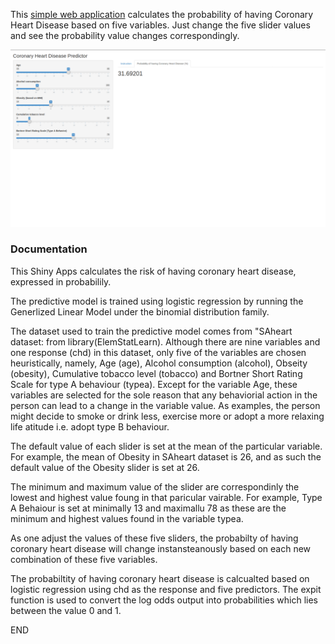 
This [simple web application](https://wyquek71.shinyapps.io/shinyappassignment/) calculates the probability of having Coronary Heart Disease based on five variables.
Just change the five slider values and see the probability value changes correspondingly.

![image of Webapp](https://github.com/qwyeow/JHU_DataScience/blob/master/ShinyApps/Heart_Disease_Predictor/Mockup.png)
### Documentation

This Shiny Apps calculates the risk of having coronary heart disease, expressed in probabilily.

The predictive model is trained using logistic regression by running the Generlized Linear Model under the binomial distribution family. 

The dataset used to train the predictive model comes from "SAheart dataset: from library(ElemStatLearn). Although there are nine variables and one response (chd) in this dataset, only five of the variables are chosen heuristically, namely, Age (age), Alcohol consumption (alcohol), Obseity (obesity), Cumulative tobacco level (tobacco) and Bortner Short Rating Scale for type A behaviour (typea). Except for the variable Age, these variables are selected for the sole reason that any behaviorial action in the person can lead to a change in the variable value. As examples, the person might decide to smoke or drink less, exercise more or adopt a more relaxing life atitude i.e. adopt type B behaviour.

The default value of each slider is set at the mean of the particular variable. For example, the mean of Obesity in SAheart dataset is 26, and as such the default value of the Obesity slider is set at 26. 


The minimum and maximum value of the slider are correspondinly the lowest and highest value foung in that paricular vairable. For example, Type A Behaiour is set at minimally 13 and maximallu 78 as these are the minimum and highest values found in the variable typea.

As one adjust the values of these five sliders, the probabilty of having coronary heart disease will change instansteanously based on each new combination of these five variables.

The probabiltity of having coronary heart disease is calcualted based on logistic regression using chd as the response and five predictors.  The expit function is used to convert the log odds output into probabilities which lies between the value 0 and 1.

END
 
